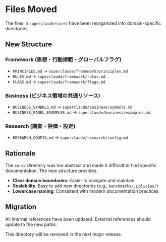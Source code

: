 # Files Moved

The files in `superclaude/core/` have been reorganized into domain-specific directories:

## New Structure

### Framework (思想・行動規範・グローバルフラグ)
- `PRINCIPLES.md` → `superclaude/framework/principles.md`
- `RULES.md` → `superclaude/framework/rules.md`
- `FLAGS.md` → `superclaude/framework/flags.md`

### Business (ビジネス領域の共通リソース)
- `BUSINESS_SYMBOLS.md` → `superclaude/business/symbols.md`
- `BUSINESS_PANEL_EXAMPLES.md` → `superclaude/business/examples.md`

### Research (調査・評価・設定)
- `RESEARCH_CONFIG.md` → `superclaude/research/config.md`

## Rationale

The `core/` directory was too abstract and made it difficult to find specific documentation. The new structure provides:

- **Clear domain boundaries**: Easier to navigate and maintain
- **Scalability**: Easy to add new directories (e.g., `benchmarks/`, `policies/`)
- **Lowercase naming**: Consistent with modern documentation practices

## Migration

All internal references have been updated. External references should update to the new paths.

This directory will be removed in the next major release.
